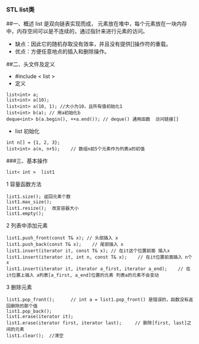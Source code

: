 ### STL list类
##一、概述
list 是双向链表实现而成， 元素放在堆中，每个元素放在一块内存中，内存空间可以是不连续的，通过指针来进行元素的访问。
+ 缺点：因此它的随机存取没有效率，并且没有提供[]操作符的重载。
+ 优点：方便任意地点的插入和删除操作。

##二、头文件及定义
+ #include < list >
+ 定义
```
list<int> a;
list<int> a(10);
list<int> a(10, 1); //大小为10，且所有值初始化1
list<int> b(a); // 用a初始化b
deque<int> b(a.begin(), ++a.end()); // deque() 通用函数  访问链接[]
```
+ list 初始化
```
int n[] = {1, 2, 3};
list<int> a(n, n+5);    // 数组n前5个元素作为列表a的初值
```
###三、基本操作
```
list< int >  list1
```
1 容量函数方法
```
list1.size(); 返回元素个数
list1.max_size();
list1.resize();  改变容器大小
list1.empty();
```
2 列表中添加元素
```
list1.push_front(const T& x); // 头部插入 x
list1.push_back(const T& x);    // 尾部插入 x
list1.insert(iterator it, const T& x); // 在it这个位置前面 插入x
list1.insert(iterator it, int n, const T& x);    // 在it位置前面插入 n个 x
list1.insert(iterator it, iterator a_first, iterator a_end);    // 在it位置上插入 a列表[a_first, a_end]位置的元素 列表a的元素不会变动
```
3 删除元素
```
list1.pop_front();      // int a = list1.pop_front() 是错误的，函数没有返回删除的那个值
list1.pop_back();
list1.erase(iterator it);
list1.erase(iterator first, iterator last);     // 删除[first, last]之间的元素
list1.clear();  //清空
```



